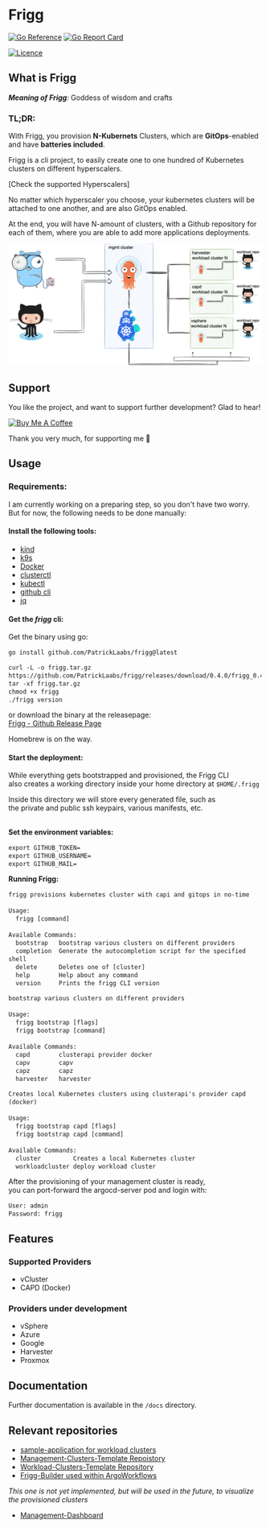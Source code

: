 # Frigg

[![Go Reference](https://pkg.go.dev/badge/github.com/PatrickLaabs/frigg.svg)](https://pkg.go.dev/github.com/PatrickLaabs/frigg)
[![Go Report Card](https://goreportcard.com/badge/github.com/PatrickLaabs/frigg)](https://goreportcard.com/badge/github.com/PatrickLaabs/frigg)

[![Licence](https://img.shields.io/github/license/Ileriayo/markdown-badges?style=for-the-badge)](./LICENSE)

## What is Frigg

***Meaning of Frigg**:* Goddess of wisdom and crafts

### **TL;DR**:
With Frigg, you provision **N-Kubernets** Clusters, which are **GitOps**-enabled and have **batteries included**.

Frigg is a cli project, to easily create one to one hundred 
of Kubernetes clusters on different hyperscalers.

[Check the supported Hyperscalers]

No matter which hyperscaler you choose, your kubernetes clusters will be
attached to one another, and are also GitOps enabled.

At the end, you will have N-amount of clusters, with a Github
repository for each of them, where you are able to add more applications deployments.

![Frigg Architecture Overview](assets/frigg_overview.png "Frigg Architecture Overview")

## Support

You like the project, and want to support further development?
Glad to hear!

<a href="https://www.buymeacoffee.com/patricklaabs" target="_blank"><img src="https://cdn.buymeacoffee.com/buttons/default-orange.png" alt="Buy Me A Coffee" height="41" width="174"></a>

Thank you very much, for supporting me 🚀

## Usage
### Requirements:

I am currently working on a preparing step, so you don't have two worry.\
But for now, the following needs to be done manually:

#### Install the following tools:

- [kind](https://formulae.brew.sh/formula/kind#default)
- [k9s](https://formulae.brew.sh/formula/k9s#default)
- [Docker](https://www.docker.com/products/docker-desktop/)
- [clusterctl](https://formulae.brew.sh/formula/clusterctl#default)
- [kubectl](https://formulae.brew.sh/formula/kubernetes-cli#default)
- [github cli](https://formulae.brew.sh/formula/gh#default)
- [jq](https://formulae.brew.sh/formula/jq#default)

#### Get the *frigg* cli:
Get the binary using go:
```
go install github.com/PatrickLaabs/frigg@latest
```

```
curl -L -o frigg.tar.gz https://github.com/PatrickLaabs/frigg/releases/download/0.4.0/frigg_0.4.0_darwin_arm64.tar.gz
tar -xf frigg.tar.gz
chmod +x frigg
./frigg version
```

or download the binary at the releasepage:\
[Frigg - Github Release Page](https://github.com/PatrickLaabs/frigg/releases)
 
Homebrew is on the way.

#### Start the deployment:

While everything gets bootstrapped and provisioned, the Frigg CLI \
also creates a working directory inside your home directory at
`$HOME/.frigg`

Inside this directory we will store every generated file, such as\
the private and public ssh keypairs, various manifests, etc.
<br></br>

**Set the environment variables:**

```
export GITHUB_TOKEN=
export GITHUB_USERNAME=
export GITHUB_MAIL=
```

**Running Frigg:**

```
frigg provisions kubernetes cluster with capi and gitops in no-time

Usage:
  frigg [command]

Available Commands:
  bootstrap   bootstrap various clusters on different providers
  completion  Generate the autocompletion script for the specified shell
  delete      Deletes one of [cluster]
  help        Help about any command
  version     Prints the frigg CLI version
```

```
bootstrap various clusters on different providers

Usage:
  frigg bootstrap [flags]
  frigg bootstrap [command]

Available Commands:
  capd        clusterapi provider docker
  capv        capv
  capz        capz
  harvester   harvester
```

```
Creates local Kubernetes clusters using clusterapi's provider capd (docker)

Usage:
  frigg bootstrap capd [flags]
  frigg bootstrap capd [command]

Available Commands:
  cluster         Creates a local Kubernetes cluster
  workloadcluster deploy workload cluster
```

After the provisioning of your management cluster is ready,\
you can port-forward the argocd-server pod and login with:
```
User: admin
Password: frigg
```
## Features

### Supported Providers
- vCluster
- CAPD (Docker)

### Providers under development
- vSphere
- Azure
- Google
- Harvester
- Proxmox

## Documentation

Further documentation is available in the `/docs` directory.

## Relevant repositories

- [sample-application for workload clusters](https://patricklaabs.github.io/sample-application/)
- [Management-Clusters-Template Repoistory](https://github.com/PatrickLaabs/argo-hub-template)
- [Workload-Clusters-Template Repository](https://github.com/PatrickLaabs/workload-appofapps-template)
- [Frigg-Builder used within ArgoWorkflows](https://github.com/PatrickLaabs/frigg-builder)


*This one is not yet implemented, but will be used in the future, to visualize the provisioned clusters*
- [Management-Dashboard](https://github.com/PatrickLaabs/mgmt-dashboard)